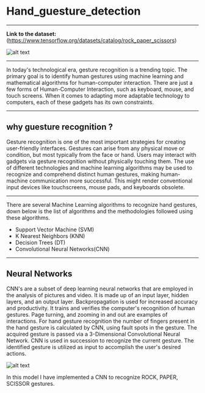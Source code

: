 # Hand_guesture_detection
---


**Link to the dataset:** (https://www.tensorflow.org/datasets/catalog/rock_paper_scissors)

![alt text](https://i0.wp.com/www.vampiretools.com/wp-content/uploads/2018/09/psr.jpg?fit=908%2C490&ssl=1)

---

In today's technological era, gesture recognition is a trending topic. The primary goal is to identify human gestures using machine learning and mathematical algorithms for human-computer interaction. There are just a few forms of Human-Computer Interaction, such as keyboard, mouse, and touch screens. When it comes to adapting more adaptable technology to computers, each of these gadgets has its own constraints.

---

## why guesture recognition ? 

Gesture recognition is one of the most important strategies for creating user-friendly interfaces. Gestures can arise from any physical move or condition, but most typically from the face or hand. Users may interact with gadgets via gesture recognition without physically touching them. The use of different technologies and machine learning algorithms may be used to recognize and comprehend distinct human gestures, making human-machine communication more successful. This might render conventional input devices like touchscreens, mouse pads, and keyboards obsolete.

---

There are several Machine Learning algorithms to recognize hand gestures, down below is the list of algorithms and the methodologies followed using these algorithms. 

 - Support Vector Machine (SVM) 
 - K Nearest Neighbors (KNN) 
 - Decision Trees (DT)
 - Convolutional Neural Networks(CNN)

---

## Neural Networks

CNN's are a subset of deep learning neural networks that are employed in the analysis of pictures and video. It is made up of an input layer, hidden layers, and an output layer. Backpropagation is used for increased accuracy and productivity. It trains and verifies the computer's recognition of human gestures. Page turning, and zooming in and out are examples of interactions. 
For hand gesture recognition the number of fingers present in the hand gesture is calculated by CNN, using fault spots in the gesture. The acquired gesture is passed via a 3-Dimensional Convolutional Neural Network. CNN is used in succession to recognize the current gesture. The identified gesture is utilized as input to accomplish the user's desired actions.

![alt text](https://editor.analyticsvidhya.com/uploads/25366Convolutional_Neural_Network_to_identify_the_image_of_a_bird.png)

In this model I have implemented a CNN to recognize ROCK, PAPER, SCISSOR gestures.
